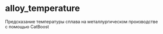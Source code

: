 # alloy_temperature
Предсказание температуры сплава на металлургическом производстве с помощью CatBoost
